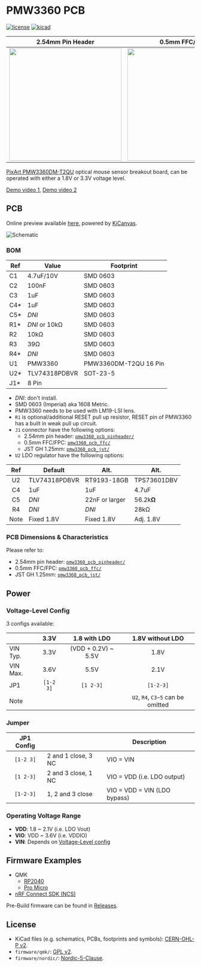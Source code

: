 # PMW3360 PCB

[![license](https://img.shields.io/badge/License-CERN--OHL--P_v2-limegreen)](https://github.com/siderakb/pmw3360-pcb/blob/main/LICENSE-CERN-OHL-P)
[![kicad](https://img.shields.io/badge/KiCad-v7-orange)](https://kicanvas.org/?github=https%3A%2F%2Fgithub.com%2Fsiderakb%2Fpmw3360-pcb%2Ftree%2Fmain%2Fpmw3360_pcb_pinheader)

| 2.54mm Pin Header                                                                                     | 0.5mm FFC/FPC                                                                                         |
| ----------------------------------------------------------------------------------------------------- | ----------------------------------------------------------------------------------------------------- |
| <a href="https://i.imgur.com/dnOzjEC.jpg"><img src="https://i.imgur.com/dnOzjEC.jpg" width="300"></a> | <a href="https://i.imgur.com/n6hp9wy.jpg"><img src="https://i.imgur.com/n6hp9wy.jpg" width="300"></a> |

[PixArt PMW3360DM-T2QU](https://www.pixart.com/products-detail/10/PMW3360DM-T2QU) optical mouse sensor breakout board, can be operated with either a 1.8V or 3.3V voltage level.

[Demo video 1](https://youtu.be/orrze81mV_8?t=312), [Demo video 2](https://youtu.be/CSA7Ih7nAls?si=umx-Psb8-lRDeviu)

## PCB

Online preview available [here](https://kicanvas.org/?github=https%3A%2F%2Fgithub.com%2Fsiderakb%2Fpmw3360-pcb%2Ftree%2Fmain%2Fpmw3360_pcb_pinheader), powered by [KiCanvas](https://github.com/theacodes/kicanvas).

![Schematic](https://i.imgur.com/PXqMESW.jpg)

### BOM

| Ref  | Value         | Footprint             |
| ---- | ------------- | --------------------- |
| C1   | 4.7uF/10V     | SMD 0603              |
| C2   | 100nF         | SMD 0603              |
| C3   | 1uF           | SMD 0603              |
| C4\* | 1uF           | SMD 0603              |
| C5\* | *DNI*         | SMD 0603              |
| R1\* | *DNI* or 10kΩ | SMD 0603              |
| R2   | 10kΩ          | SMD 0603              |
| R3   | 39Ω           | SMD 0603              |
| R4\* | *DNI*         | SMD 0603              |
| U1   | PMW3360       | PMW3360DM-T2QU 16 Pin |
| U2\* | TLV74318PDBVR | SOT-23-5              |
| J1\* | 8 Pin         |                       |

- *DNI*: don't install.
- SMD 0603 (Imperial) aka 1608 Metric.
- PMW3360 needs to be used with LM19-LSI lens.
- `R1` is optional/additional RESET pull up resistor, RESET pin of PMW3360 has a built in weak pull up circuit.
- `J1` connector have the following options:
    - 2.54mm pin header: [`pmw3360_pcb_pinheader/`](/pmw3360_pcb_pinheader/)
    - 0.5mm FFC/FPC: [`pmw3360_pcb_ffc/`](/pmw3360_pcb_ffc/)
    - JST GH 1.25mm: [`pmw3360_pcb_jst/`](/pmw3360_pcb_jst/)
- `U2` LDO regulator have the following options:

|  Ref  | Default       | Alt.           | Alt.        |
| :---: | ------------- | -------------- | ----------- |
|  U2   | TLV74318PDBVR | RT9193-18GB    | TPS73601DBV |
|  C4   | 1uF           | 1uF            | 4.7uF       |
|  C5   | *DNI*         | 22nF or larger | 56.2k**Ω**  |
|  R4   | *DNI*         | *DNI*          | 28kΩ        |
| Note  | Fixed 1.8V    | Fixed 1.8V     | Adj. 1.8V   |

### PCB Dimensions & Characteristics

Please refer to:
- 2.54mm pin header: [`pmw3360_pcb_pinheader/`](/pmw3360_pcb_pinheader/)
- 0.5mm FFC/FPC: [`pmw3360_pcb_ffc/`](/pmw3360_pcb_ffc/)
- JST GH 1.25mm: [`pmw3360_pcb_jst/`](/pmw3360_pcb_jst/)

## Power

### Voltage-Level Config

3 configs available:

|          |   3.3V    |    1.8 with LDO     |         1.8V without LDO          |
| -------- | :-------: | :-----------------: | :-------------------------------: |
| VIN Typ. |   3.3V    | (VDD + 0.2V) ~ 5.5V |               1.8V                |
| VIN Max. |   3.6V    |        5.5V         |               2.1V                |
| JP1      | `[1-2 3]` |      `[1 2-3]`      |             `[1-2-3]`             |
| Note     |           |                     | `U2`, `R4`, `C3~5` can be omitted |

### Jumper

| JP1 Config |                     | Description                  |
| :--------: | ------------------- | ---------------------------- |
| `[1-2 3]`  | 2 and 1 close, 3 NC | VIO = VIN                    |
| `[1 2-3]`  | 2 and 3 close, 1 NC | VIO = VDD (i.e. LDO output)  |
| `[1-2-3]`  | 1, 2 and 3 close    | VIO = VDD = VIN (LDO bypass) |

### Operating Voltage Range

- **VDD**: 1.8 ~ 2.1V (i.e. LDO Vout)
- **VIO**: VDD ~ 3.6V (i.e. VDDIO)
- **VIN**: Depends on [Voltage-Level config](#voltage-level-config)

## Firmware Examples

- QMK
    - [RP2040](/firmware/qmk/pmw3360_rp2040/)
    - [Pro Micro](/firmware/qmk/pmw3360_promicro/)
- [nRF Connect SDK (NCS)](/firmware/nordic/)

Pre-Build firmware can be found in [Releases](https://github.com/siderakb/pmw3360-pcb/releases/tag/fw_v0.1.0).

## License

- KiCad files (e.g. schematics, PCBs, footprints and symbols): [CERN-OHL-P v2](/LICENSE-CERN-OHL-P).
- `firmware/qmk/`: [GPL v2](/LICENSE-QMK).
- `firmware/nordic/`: [Nordic-5-Clause](/LICENSE-Nordic).
